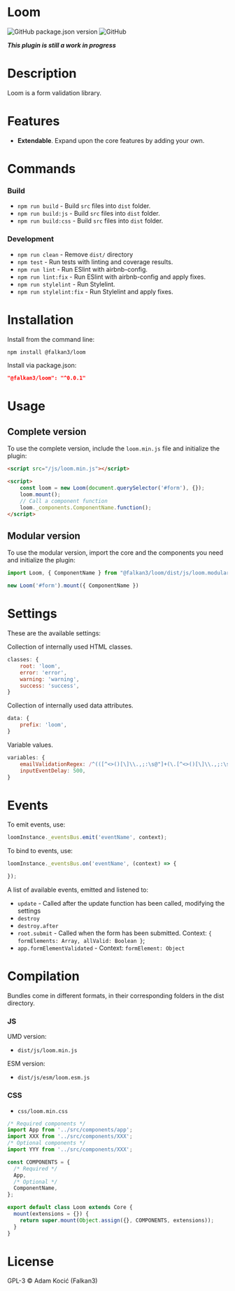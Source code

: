 # Loom

![GitHub package.json version](https://img.shields.io/github/package-json/v/Falkan3/Loom?style=for-the-badge&color=orange&label=VERSION)
![GitHub](https://img.shields.io/github/license/Falkan3/Loom?style=for-the-badge)

***This plugin is still a work in progress***

# Description
Loom is a form validation library.

# Features
- **Extendable**. Expand upon the core features by adding your own.

# Commands
### Build
- `npm run build` - Build `src` files into `dist` folder.
- `npm run build:js` - Build `src` files into `dist` folder.
- `npm run build:css` - Build `src` files into `dist` folder.
### Development
- `npm run clean` - Remove `dist/` directory
- `npm test` - Run tests with linting and coverage results.
- `npm run lint` - Run ESlint with airbnb-config.
- `npm run lint:fix` - Run ESlint with airbnb-config and apply fixes.
- `npm run stylelint` - Run Stylelint.
- `npm run stylelint:fix` - Run Stylelint and apply fixes.

# Installation
Install from the command line:
```shell
npm install @falkan3/loom
```

Install via package.json:
```json
"@falkan3/loom": "^0.0.1"
```

# Usage
## Complete version
To use the complete version, include the `loom.min.js` file and initialize the plugin:

```html
<script src="/js/loom.min.js"></script>

<script>
    const loom = new Loom(document.querySelector('#form'), {});
    loom.mount();
	// Call a component function
    loom._components.ComponentName.function();
</script>
```

## Modular version
To use the modular version, import the core and the components you need and initialize the plugin:

```js
import Loom, { ComponentName } from "@falkan3/loom/dist/js/loom.modular.esm";

new Loom('#form').mount({ ComponentName })
```

# Settings
These are the available settings:

Collection of internally used HTML classes.
```js
classes: {
    root: 'loom',
    error: 'error',
    warning: 'warning',
    success: 'success',
}
```

Collection of internally used data attributes.
```js
data: {
    prefix: 'loom',
}
```

Variable values.
```js
variables: {
    emailValidationRegex: /^(([^<>()[\]\\.,;:\s@"]+(\.[^<>()[\]\\.,;:\s@"]+)*)|(".+"))@((\[[0-9]{1,3}\.[0-9]{1,3}\.[0-9]{1,3}\.[0-9]{1,3}\])|(([a-zA-Z\-0-9]+\.)+[a-zA-Z]{2,}))$/,
    inputEventDelay: 500,
}
```

# Events
To emit events, use:
```js 
loomInstance._eventsBus.emit('eventName', context);
```  
To bind to events, use:
```js 
loomInstance._eventsBus.on('eventName', (context) => {

});
```  
A list of available events, emitted and listened to:
- `update` - Called after the update function has been called, modifying the settings
- `destroy`
- `destroy.after`
- `root.submit` - Called when the form has been submitted. Context: `{ formElements: Array, allValid: Boolean }`;
- `app.formElementValidated` -  Context: `formElement: Object`

# Compilation
Bundles come in different formats, in their corresponding folders in the dist directory.

### JS
UMD version:
- `dist/js/loom.min.js`

ESM version:
- `dist/js/esm/loom.esm.js`

### CSS
- `css/loom.min.css`

```js
/* Required components */
import App from '../src/components/app';
import XXX from '../src/components/XXX';
/* Optional components */
import YYY from '../src/components/XXX';

const COMPONENTS = {
  /* Required */
  App,
  /* Optional */
  ComponentName,
};

export default class Loom extends Core {
  mount(extensions = {}) {
    return super.mount(Object.assign({}, COMPONENTS, extensions));
  }
}
```

# License

GPL-3 © Adam Kocić (Falkan3)
